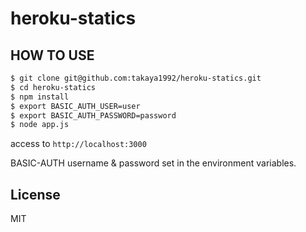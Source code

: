 # heroku-statics

## HOW TO USE

```bash
$ git clone git@github.com:takaya1992/heroku-statics.git
$ cd heroku-statics
$ npm install
$ export BASIC_AUTH_USER=user
$ export BASIC_AUTH_PASSWORD=password
$ node app.js
```

access to `http://localhost:3000`

BASIC-AUTH username & password set in the environment variables.

## License

MIT
